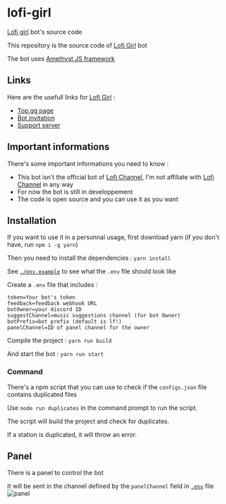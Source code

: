 
# lofi-girl

[Lofi girl](https://bit.ly/430zKch) bot's source code

This repository is the source code of [Lofi Girl](https://bit.ly/430zKch) bot

The bot uses [Amethyst JS framework](https://npmjs.com/package/amethystjs)

## Links

Here are the usefull links for [Lofi Girl](https://top.gg/bot/1037028318404419596) :

* [Top.gg page](https://top.gg/bot/1037028318404419596/)
* [Bot invitation](https://bit.ly/430zKch)
* [Support server](https://discord.gg/fHyN5w84g6)

## Important informations

There's some important informations you need to know :

* This bot isn't the official bot of [Lofi Channel](https://youtube.com/c/LofiGirl), I'm not affiliate with [Lofi Channel](https://youtube.com/c/LofiGirl) in any way
* For now the bot is still in developpement
* The code is open source and you can use it as you want

## Installation

If you want to use it in a personnal usage, first download yarn (if you don't have, run `npm i -g yarn`)

Then you need to install the dependencies : `yarn install`

See [`./env.example`](./.env.example) to see what the `.env` file should look like

Create a `.env` file that includes :

```env
token=Your bot's token
feedback=feedback webhook URL
botOwner=your discord ID
suggestChannel=music suggestions channel (for bot Owner)
botPrefix=bot prefix (default is lf!)
panelChannel=ID of panel channel for the owner
```

Compile the project : `yarn run build`

And start the bot : `yarn run start`

### Command

There's a npm script that you can use to check if the `configs.json` file contains duplicated files

Use `node run duplicates` in the command prompt to run the script.

The script will build the project and check for duplicates.

If a station is duplicated, it will throw an error.

## Panel

There is a panel to control the bot

It will be sent in the channel defined by the `panelChannel` field in [`.env`](./.env.example) file
![panel](https://media.discordapp.net/attachments/1062408280191807581/1082330474485137528/image.png)
